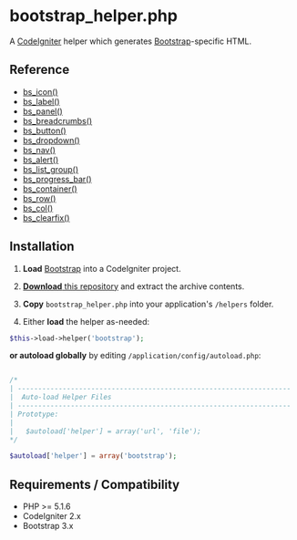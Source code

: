 bootstrap_helper.php
=============

A [CodeIgniter](http://www.codeigniter.com/) helper which generates [Bootstrap](http://getbootstrap.com/)-specific HTML.


## Reference

* [bs_icon()](https://github.com/gp-greg/bootstrap_helper.php/wiki/bs_icon())
* [bs_label()](https://github.com/gp-greg/bootstrap_helper.php/wiki/bs_label())
* [bs_panel()](https://github.com/gp-greg/bootstrap_helper.php/wiki/bs_panel())
* [bs_breadcrumbs()](https://github.com/gp-greg/bootstrap_helper.php/wiki/bs_breadcrumbs())
* [bs_button()](https://github.com/gp-greg/bootstrap_helper.php/wiki/bs_button())
* [bs_dropdown()](https://github.com/gp-greg/bootstrap_helper.php/wiki/bs_dropdown())
* [bs_nav()](https://github.com/gp-greg/bootstrap_helper.php/wiki/bs_nav())
* [bs_alert()](https://github.com/gp-greg/bootstrap_helper.php/wiki/bs_alert())
* [bs_list_group()](https://github.com/gp-greg/bootstrap_helper.php/wiki/bs_list_group())
* [bs_progress_bar()](https://github.com/gp-greg/bootstrap_helper.php/wiki/bs_progress_bar())
* [bs_container()](https://github.com/gp-greg/bootstrap_helper.php/wiki/bs_container())
* [bs_row()](https://github.com/gp-greg/bootstrap_helper.php/wiki/bs_row())
* [bs_col()](https://github.com/gp-greg/bootstrap_helper.php/wiki/bs_col())
* [bs_clearfix()](https://github.com/gp-greg/bootstrap_helper.php/wiki/bs_clearfix())


## Installation

1. **Load** [Bootstrap](http://getbootstrap.com/getting-started/) into a CodeIgniter project.

1. [**Download** this repository](https://github.com/gp-greg/bootstrap_helper.php/archive/master.zip) and extract the archive contents.

1. **Copy** `bootstrap_helper.php` into your application's `/helpers` folder.

1. Either **load** the helper as-needed:

  ```php
  $this->load->helper('bootstrap');
  ```

  **or autoload globally** by editing `/application/config/autoload.php`:

  ```php

/*
| -------------------------------------------------------------------
|  Auto-load Helper Files
| -------------------------------------------------------------------
| Prototype:
|
|	$autoload['helper'] = array('url', 'file');
*/

$autoload['helper'] = array('bootstrap');
```

## Requirements / Compatibility

* PHP >= 5.1.6
* CodeIgniter 2.x
* Bootstrap 3.x
